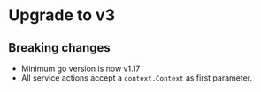 # Upgrade to v3

## Breaking changes

- Minimum go version is now v1.17
- All service actions accept a `context.Context` as first parameter.
